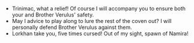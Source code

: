 - Trinimac, what a relief! Of course I will accompany you to ensure both your and Brother Verulus' safety.
- May I advice to play along to lure the rest of the coven out? I will personally defend Brother Verulus against them.
- Lorkhan take you, five times cursed! Out of my sight, spawn of Namira!
